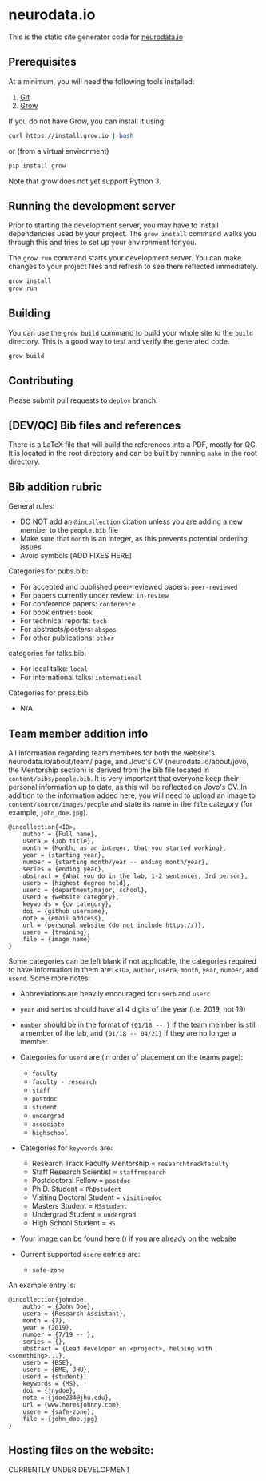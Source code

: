 # neurodata.io

This is the static site generator code for [neurodata.io](https://neurodata.io)

## Prerequisites

At a minimum, you will need the following tools installed:

1. [Git](http://git-scm.com/)
2. [Grow](https://grow.io)

If you do not have Grow, you can install it using:

```sh
curl https://install.grow.io | bash
```

or (from a virtual environment)

```sh
pip install grow
```

Note that grow does not yet support Python 3.

## Running the development server

Prior to starting the development server, you may have to install dependencies used by your project. The `grow install` command walks you through this and tries to set up your environment for you.

The `grow run` command starts your development server. You can make changes to your project files and refresh to see them reflected immediately.

```sh
grow install
grow run
```

## Building

You can use the `grow build` command to build your whole site to the `build` directory. This is a good way to test and verify the generated code.

```sh
grow build
```

## Contributing

Please submit pull requests to `deploy` branch.


## [DEV/QC] Bib files and references

There is a LaTeX file that will build the references into a PDF, mostly
for QC. It is located in the root directory and can be built by running
`make` in the root directory.

## Bib addition rubric
General rules:
- DO NOT add an `@incollection` citation unless you are adding a new member to the `people.bib` file
- Make sure that `month` is an integer, as this prevents potential ordering issues
- Avoid symbols [ADD FIXES HERE]

Categories for pubs.bib:
- For accepted and published peer-reviewed papers: `peer-reviewed`
- For papers currently under review: `in-review`
- For conference papers: `conference`
- For book entries: `book`
- For technical reports: `tech`
- For abstracts/posters: `abspos`
- For other publications: `other`

categories for talks.bib:
- For local talks: `local`
- For international talks: `international`

Categories for press.bib:
- N/A


## Team member addition info
All information regarding team members for both the website's neurodata.io/about/team/ page, and Jovo's CV (neurodata.io/about/jovo, the Mentorship section) is derived from the bib file located in `content/bibs/people.bib`. It is very important that everyone keep their personal information up to date, as this will be reflected on Jovo's CV. In addition to the information added here, you will need to upload an image to `content/source/images/people` and state its name in the `file` category (for example, `john_doe.jpg`).

```
@incollection{<ID>,
    author = {Full name},
    usera = {Job title},
    month = {Month, as an integer, that you started working},
    year = {starting year},
    number = {starting month/year -- ending month/year},
    series = {ending year},
    abstract = {What you do in the lab, 1-2 sentences, 3rd person},
    userb = {highest degree held},
    userc = {department/major, school},
    userd = {website category},
    keywords = {cv category},
    doi = {github username},
    note = {email address},
    url = {personal website (do not include https://)},
    usere = {training},
    file = {image name}
}
```
Some categories can be left blank if not applicable, the categories required to have information in them are: `<ID>`, `author`, `usera`, `month`, `year`, `number`, and `userd`. Some more notes:
- Abbreviations are heavily encouraged for `userb` and `userc`
- `year` and `series` should have all 4 digits of the year (i.e. 2019, not 19)
- `number` should be in the format of `{01/18 -- }` if the team member is still a member of the lab, and `{01/18 -- 04/21}` if they are no longer a member.
- Categories for `userd` are (in order of placement on the teams page):
    - `faculty`
    - `faculty - research`
    - `staff`
    - `postdoc`
    - `student`
    - `undergrad`
    - `associate`
    - `highschool`

- Categories for `keywords` are: 
    - Research Track Faculty Mentorship = `researchtrackfaculty`
    - Staff Research Scientist = `staffresearch`
    - Postdoctoral Fellow = `postdoc`
    - Ph.D. Student = `PhDstudent`
    - Visiting Doctoral Student = `visitingdoc`
    - Masters Student = `MSstudent`
    - Undergrad Student = `undergrad`
    - High School Student = `HS`
- Your image can be found here () if you are already on the website
- Current supported `usere` entries are:
    - `safe-zone`


An example entry is:
```
@incollection{johndoe,
    author = {John Doe},
    usera = {Research Assistant},
    month = {7},
    year = {2019},
    number = {7/19 -- },
    series = {},
    abstract = {Lead developer on <project>, helping with <something>...},
    userb = {BSE},
    userc = {BME, JHU},
    userd = {student},
    keywords = {MS},
    doi = {jnydoe},
    note = {jdoe234@jhu.edu},
    url = {www.heresjohnny.com},
    usere = {safe-zone},
    file = {john_doe.jpg}
}
```

## Hosting files on the website:
CURRENTLY UNDER DEVELOPMENT
